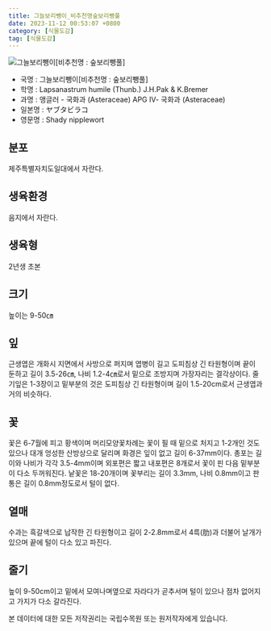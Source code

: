 ```yaml
---
title: 그늘보리뺑이_비추천명숲보리뺑풀
date: 2023-11-12 00:53:07 +0800
category: [식물도감]
tag: [식물도감]
---
```




![그늘보리뺑이[비추천명 : 숲보리뺑풀]](/fileUpload/plants/basic/Compositae/Lapsanastrum/10374/10374_20160725151205478files_th2.jpg)
- 국명 : 그늘보리뺑이[비추천명 : 숲보리뺑풀]
- 학명 : Lapsanastrum humile (Thunb.) J.H.Pak & K.Bremer
- 과명 : 앵글러 - 국화과 (Asteraceae) APG Ⅳ- 국화과 (Asteraceae)
- 일본명 : ヤブタビラコ
- 영문명 : Shady nipplewort


## 분포
제주특별자치도일대에서 자란다.
## 생육환경
음지에서 자란다.
## 생육형
2년생 초본
## 크기
높이는 9-50㎝
## 잎
근생엽은 개화시 지면에서 사방으로 퍼지며 엽병이 길고 도피침상 긴 타원형이며 끝이 둔하고 길이 3.5-26㎝, 나비 1.2-4㎝로서 밑으로 조방지며 가장자리는 결각상이다. 줄기잎은 1-3장이고 밑부분의 것은 도피침상 긴 타원형이며 길이 1.5-20cm로서 근생엽과 거의 비슷하다.
## 꽃
꽃은 6-7월에 피고 황색이며 머리모양꽃차례는 꽃이 필 때 밑으로 처지고 1-2개인 것도 있으나 대개 엉성한 산방상으로 달리며 화경은 잎이 없고 길이 6-37mm이다. 총포는 길이와 나비가 각각 3.5-4mm이며 외포편은 짧고 내포편은 8개로서 꽃이 핀 다음 밑부분이 다소 두꺼워진다. 낱꽃은 18-20개이며 꽃부리는 길이 3.3mm, 나비 0.8mm이고 판통은 길이 0.8mm정도로서 털이 없다.
## 열매
수과는 흑갈색으로 납작한 긴 타원형이고 길이 2-2.8mm로서 4륵(肋)과 더불어 날개가 있으며 끝에 털이 다소 있고 파진다.
## 줄기
높이 9-50cm이고 밑에서 모여나며옆으로 자라다가 곧추서며 털이 있으나 점차 없어지고 가지가 다소 갈라진다.






본 데이터에 대한 모든 저작권리는 국립수목원 또는 원저작자에게 있습니다.
